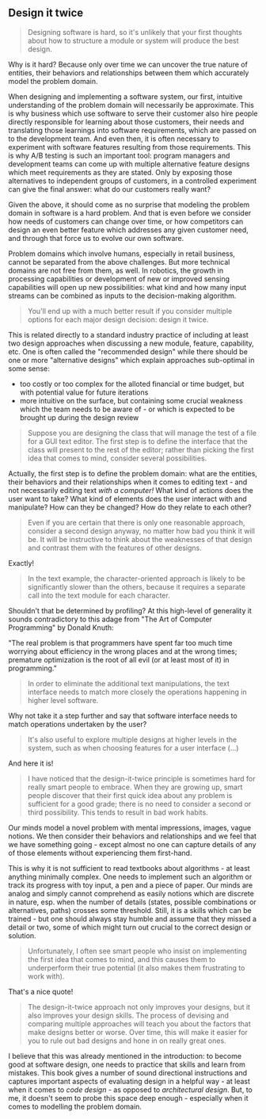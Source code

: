 ## Design it twice

> Designing software is hard, so it's unlikely that your first thoughts about how to
> structure a module or system will produce the best design.

Why is it hard? Because only over time we can uncover the true nature of entities,
their behaviors and relationships between them which accurately model the problem
domain.

When designing and implementing a software system, our first, intuitive understanding
of the problem domain will necessarily be approximate. This is why business which use
software to serve their customer also hire people directly responsible for learning
about those customers, their needs and translating those learnings into software
requirements, which are passed on to the development team. And even then, it is often
necessary to experiment with software features resulting from those requirements.
This is why A/B testing is such an important tool: program managers and development
teams can come up with multiple alternative feature designs which meet requirements
as they are stated. Only by exposing those alternatives to independent groups of
customers, in a controlled experiment can give the final answer: what do our customers
really want?

Given the above, it should come as no surprise that modeling the problem domain in
software is a hard problem. And that is even before we consider how needs of customers
can change over time, or how competitors can design an even better feature which
addresses any given customer need, and through that force us to evolve our own
software.

Problem domains which involve humans, especially in retail business, cannot be separated
from the above challenges. But more technical domains are not free from them, as well.
In robotics, the growth in processing capabilities or development of new or improved
sensing capabilities will open up new possibilities: what kind and how many input
streams can be combined as inputs to the decision-making algorithm.


> You'll end up with a much better result if you consider multiple options for each
> major design decision: design it twice.

This is related directly to a standard industry practice of including at least two
design approaches when discussing a new module, feature, capability, etc. One is
often called the "recommended design" while there should be one or more "alternative
designs" which explain approaches sub-optimal in some sense:

* too costly or too complex for the alloted financial or time budget, but with
  potential value for future iterations
* more intuitive on the surface, but containing some crucial weakness which the team
  needs to be aware of - or which is expected to be brought up during the design
  review

> Suppose you are designing the class that will manage the test of a file for a GUI
> text editor. The first step is to define the interface that the class will present
> to the rest of the editor; rather than picking the first idea that comes to mind,
> consider several possibilities.

Actually, the first step is to define the problem domain: what are the entities,
their behaviors and their relationships when it comes to editing text - and not
necessarily editing text _with a computer!_ What kind of actions does the user
want to take? What kind of elements does the user interact with and manipulate?
How can they be changed? How do they relate to each other?


> Even if you are certain that there is only one reasonable approach, consider a
> second design anyway, no matter how bad you think it will be. It will be instructive
> to think about the weaknesses of that design and contrast them with the features of
> other designs.

Exactly!


> In the text example, the character-oriented approach is likely to be significantly
> slower than the others, because it requires a separate call into the text module
> for each character.

Shouldn't that be determined by profiling? At this high-level of generality it
sounds contradictory to this adage from "The Art of Computer Programming" by Donald Knuth:

"The real problem is that programmers have spent far too much time worrying about
efficiency in the wrong places and at the wrong times; premature optimization is
the root of all evil (or at least most of it) in programming."


> In order to eliminate the additional text manipulations, the text interface needs
> to match more closely the operations happening in higher level software.

Why not take it a step further and say that software interface needs to match
operations undertaken by the user?


> It's also useful to explore multiple designs at higher levels in the system,
> such as when choosing features for a user interface (...)

And here it is!


> I have noticed that the design-it-twice principle is sometimes hard for really
> smart people to embrace. When they are growing up, smart people discover that their
> first quick idea about any problem is sufficient for a good grade; there is no need
> to consider a second or third possibility. This tends to result in bad work habits.

Our minds model a novel problem with mental impressions, images, vague notions.
We then consider their behaviors and relationships and we feel that we have something
going - except almost no one can capture details of any of those elements without
experiencing them first-hand.

This is why it is not sufficient to read textbooks about algorithms - at least
anything minimally complex. One needs to implement such an algorithm or track its
progress with toy input, a pen and a piece of paper. Our minds are analog and simply
cannot comprehend as easily notions which are discrete in nature, esp. when the
number of details (states, possible combinations or alternatives, paths) crosses
some threshold. Still, it is a skills which can be trained - but one should always
stay humble and assume that they missed a detail or two, some of which might turn
out crucial to the correct design or solution.

> Unfortunately, I often see smart people who insist on implementing the first idea
> that comes to mind, and this causes them to underperform their true potential (it
> also makes them frustrating to work with).

That's a nice quote!


> The design-it-twice approach not only improves your designs, but it also improves your
> design skills. The process of devising and comparing multiple approaches will teach you
> about the factors that make designs better or worse. Over time, this will make it easier
> for you to rule out bad designs and hone in on really great ones.

I believe that this was already mentioned in the introduction: to become good at software
design, one needs to practice that skills and learn from mistakes. This book gives a number
of sound directional instructions and captures important aspects of evaluating design in
a helpful way - at least when it comes to _code design_ - as opposed to
_architectural design_. But, to me, it doesn't seem to probe this space deep enough -
especially when it comes to modelling the problem domain.